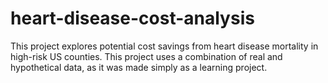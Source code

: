 # heart-disease-cost-analysis
This project explores potential cost savings from heart disease mortality in high-risk US counties. This project uses a combination of real and hypothetical data, as it was made simply as a learning project.
